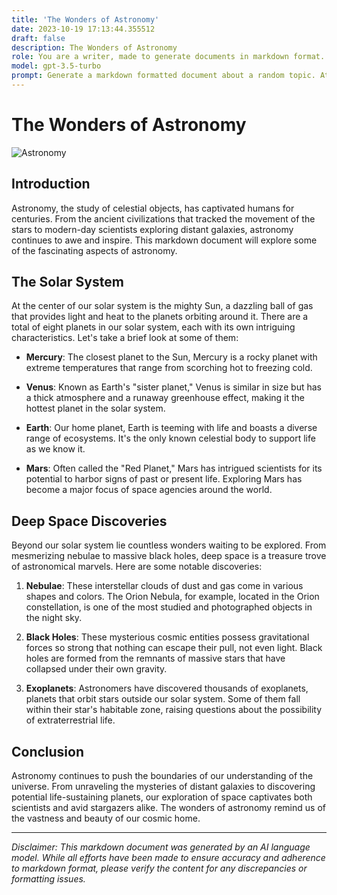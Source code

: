 ```yaml
---
title: 'The Wonders of Astronomy'
date: 2023-10-19 17:13:44.355512
draft: false
description: The Wonders of Astronomy
role: You are a writer, made to generate documents in markdown format. It is very important that all of the documents you generate are in valid markdown format.
model: gpt-3.5-turbo
prompt: Generate a markdown formatted document about a random topic. At the bottom, include a disclaimer explaining that the document was generated by you. The first line of the document should be the title. Make sure that the entire document is in proper markdown format, using a mix of various tags to make the document visually appealing.
---
```


# The Wonders of Astronomy

![Astronomy](https://cdn.pixabay.com/photo/2015/09/10/16/18/astronomy-933647_960_720.jpg)

## Introduction

Astronomy, the study of celestial objects, has captivated humans for centuries. From the ancient civilizations that tracked the movement of the stars to modern-day scientists exploring distant galaxies, astronomy continues to awe and inspire. This markdown document will explore some of the fascinating aspects of astronomy.

## The Solar System

At the center of our solar system is the mighty Sun, a dazzling ball of gas that provides light and heat to the planets orbiting around it. There are a total of eight planets in our solar system, each with its own intriguing characteristics. Let's take a brief look at some of them:

- **Mercury**: The closest planet to the Sun, Mercury is a rocky planet with extreme temperatures that range from scorching hot to freezing cold.

- **Venus**: Known as Earth's "sister planet," Venus is similar in size but has a thick atmosphere and a runaway greenhouse effect, making it the hottest planet in the solar system.

- **Earth**: Our home planet, Earth is teeming with life and boasts a diverse range of ecosystems. It's the only known celestial body to support life as we know it.

- **Mars**: Often called the "Red Planet," Mars has intrigued scientists for its potential to harbor signs of past or present life. Exploring Mars has become a major focus of space agencies around the world.

## Deep Space Discoveries

Beyond our solar system lie countless wonders waiting to be explored. From mesmerizing nebulae to massive black holes, deep space is a treasure trove of astronomical marvels. Here are some notable discoveries:

1. **Nebulae**: These interstellar clouds of dust and gas come in various shapes and colors. The Orion Nebula, for example, located in the Orion constellation, is one of the most studied and photographed objects in the night sky.

2. **Black Holes**: These mysterious cosmic entities possess gravitational forces so strong that nothing can escape their pull, not even light. Black holes are formed from the remnants of massive stars that have collapsed under their own gravity.

3. **Exoplanets**: Astronomers have discovered thousands of exoplanets, planets that orbit stars outside our solar system. Some of them fall within their star's habitable zone, raising questions about the possibility of extraterrestrial life.

## Conclusion

Astronomy continues to push the boundaries of our understanding of the universe. From unraveling the mysteries of distant galaxies to discovering potential life-sustaining planets, our exploration of space captivates both scientists and avid stargazers alike. The wonders of astronomy remind us of the vastness and beauty of our cosmic home.

***

*Disclaimer: This markdown document was generated by an AI language model. While all efforts have been made to ensure accuracy and adherence to markdown format, please verify the content for any discrepancies or formatting issues.*